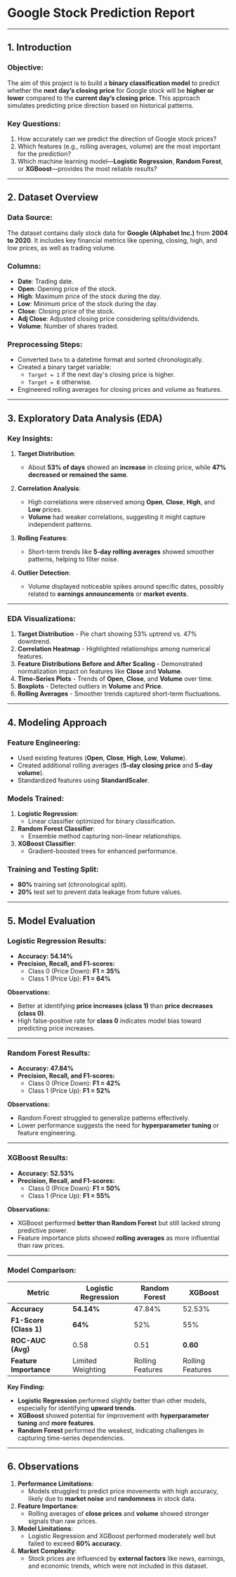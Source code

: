 # **Google Stock Prediction Report**

---

## **1. Introduction**

### **Objective:**
The aim of this project is to build a **binary classification model** to predict whether the **next day’s closing price** for Google stock will be **higher or lower** compared to the **current day’s closing price**. This approach simulates predicting price direction based on historical patterns.

### **Key Questions:**
1. How accurately can we predict the direction of Google stock prices?  
2. Which features (e.g., rolling averages, volume) are the most important for the prediction?  
3. Which machine learning model—**Logistic Regression**, **Random Forest**, or **XGBoost**—provides the most reliable results?  

---

## **2. Dataset Overview**

### **Data Source:**
The dataset contains daily stock data for **Google (Alphabet Inc.)** from **2004 to 2020**. It includes key financial metrics like opening, closing, high, and low prices, as well as trading volume.

### **Columns:**
- **Date**: Trading date.  
- **Open**: Opening price of the stock.  
- **High**: Maximum price of the stock during the day.  
- **Low**: Minimum price of the stock during the day.  
- **Close**: Closing price of the stock.  
- **Adj Close**: Adjusted closing price considering splits/dividends.  
- **Volume**: Number of shares traded.

### **Preprocessing Steps:**
- Converted `Date` to a datetime format and sorted chronologically.  
- Created a binary target variable:  
  - `Target = 1` if the next day's closing price is higher.  
  - `Target = 0` otherwise.  
- Engineered rolling averages for closing prices and volume as features.  

---

## **3. Exploratory Data Analysis (EDA)**

### **Key Insights:**
1. **Target Distribution**:  
   - About **53% of days** showed an **increase** in closing price, while **47% decreased or remained the same**.  

2. **Correlation Analysis**:  
   - High correlations were observed among **Open**, **Close**, **High**, and **Low** prices.  
   - **Volume** had weaker correlations, suggesting it might capture independent patterns.  

3. **Rolling Features**:  
   - Short-term trends like **5-day rolling averages** showed smoother patterns, helping to filter noise.  

4. **Outlier Detection**:  
   - Volume displayed noticeable spikes around specific dates, possibly related to **earnings announcements** or **market events**.  

---

### **EDA Visualizations:**
1. **Target Distribution** - Pie chart showing 53% uptrend vs. 47% downtrend.  
2. **Correlation Heatmap** - Highlighted relationships among numerical features.  
3. **Feature Distributions Before and After Scaling** - Demonstrated normalization impact on features like **Close** and **Volume**.  
4. **Time-Series Plots** - Trends of **Open**, **Close**, and **Volume** over time.  
5. **Boxplots** - Detected outliers in **Volume** and **Price**.  
6. **Rolling Averages** - Smoother trends captured short-term fluctuations.  

---

## **4. Modeling Approach**

### **Feature Engineering:**
- Used existing features (**Open**, **Close**, **High**, **Low**, **Volume**).  
- Created additional rolling averages (**5-day closing price** and **5-day volume**).  
- Standardized features using **StandardScaler**.  

### **Models Trained:**
1. **Logistic Regression**:  
   - Linear classifier optimized for binary classification.  
2. **Random Forest Classifier**:  
   - Ensemble method capturing non-linear relationships.  
3. **XGBoost Classifier**:  
   - Gradient-boosted trees for enhanced performance.  

### **Training and Testing Split:**
- **80%** training set (chronological split).  
- **20%** test set to prevent data leakage from future values.  

---

## **5. Model Evaluation**

### **Logistic Regression Results:**
- **Accuracy:** **54.14%**  
- **Precision, Recall, and F1-scores:**
  - Class 0 (Price Down): **F1 = 35%**  
  - Class 1 (Price Up): **F1 = 64%**  

**Observations:**
- Better at identifying **price increases (class 1)** than **price decreases (class 0)**.  
- High false-positive rate for **class 0** indicates model bias toward predicting price increases.  

---

### **Random Forest Results:**
- **Accuracy:** **47.84%**  
- **Precision, Recall, and F1-scores:**
  - Class 0 (Price Down): **F1 = 42%**  
  - Class 1 (Price Up): **F1 = 52%**  

**Observations:**
- Random Forest struggled to generalize patterns effectively.  
- Lower performance suggests the need for **hyperparameter tuning** or feature engineering.  

---

### **XGBoost Results:**
- **Accuracy:** **52.53%**  
- **Precision, Recall, and F1-scores:**
  - Class 0 (Price Down): **F1 = 50%**  
  - Class 1 (Price Up): **F1 = 55%**  

**Observations:**
- XGBoost performed **better than Random Forest** but still lacked strong predictive power.  
- Feature importance plots showed **rolling averages** as more influential than raw prices.  

---

### **Model Comparison:**

| Metric                  | Logistic Regression | Random Forest | XGBoost   |
|-------------------------|---------------------|---------------|-----------|
| **Accuracy**            | **54.14%**          | 47.84%        | 52.53%    |
| **F1-Score (Class 1)**  | **64%**             | 52%           | 55%       |
| **ROC-AUC (Avg)**       | 0.58                | 0.51          | **0.60**  |
| **Feature Importance**  | Limited Weighting   | Rolling Features | Rolling Features |

**Key Finding:**  
- **Logistic Regression** performed slightly better than other models, especially for identifying **upward trends**.  
- **XGBoost** showed potential for improvement with **hyperparameter tuning** and **more features**.  
- **Random Forest** performed the weakest, indicating challenges in capturing time-series dependencies.  

---

## **6. Observations**

1. **Performance Limitations**:  
   - Models struggled to predict price movements with high accuracy, likely due to **market noise** and **randomness** in stock data.  
2. **Feature Importance**:  
   - Rolling averages of **close prices** and **volume** showed stronger signals than raw prices.  
3. **Model Limitations**:  
   - Logistic Regression and XGBoost performed moderately well but failed to exceed **60% accuracy**.  
4. **Market Complexity**:  
   - Stock prices are influenced by **external factors** like news, earnings, and economic trends, which were not included in this dataset.

